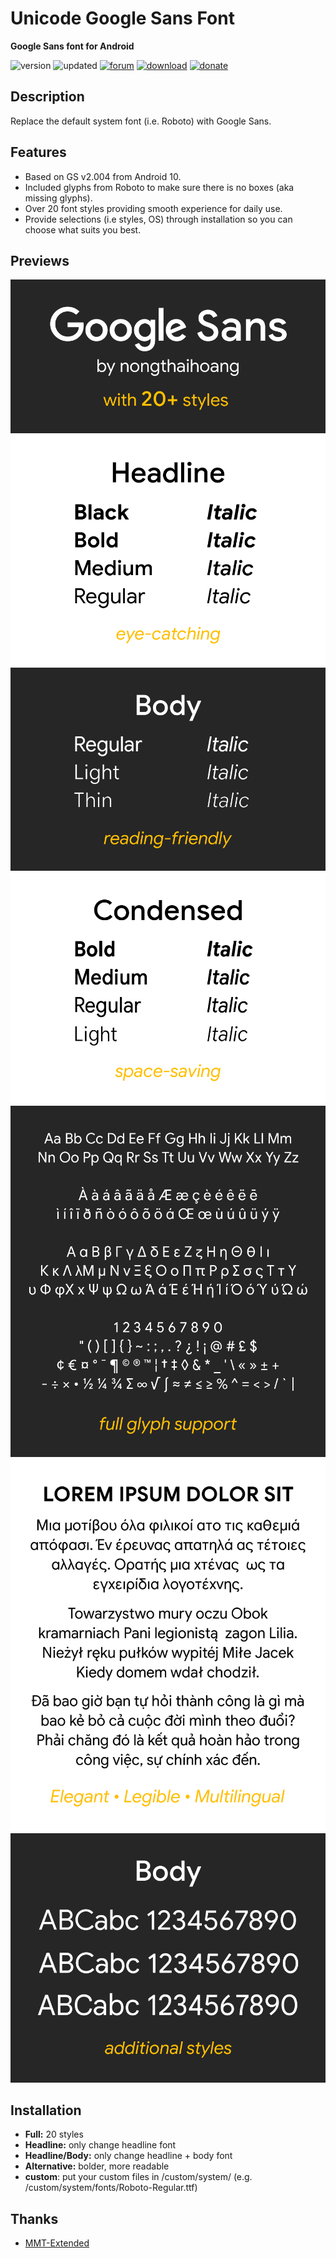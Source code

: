 # Unicode Google Sans Font
**Google Sans font for Android**

![version](https://img.shields.io/badge/Version-6.2.0-brightgreen.svg) 
![updated](https://img.shields.io/badge/Updated-Feb_4,_2020-green.svg) 
[![forum](https://img.shields.io/badge/Forum-XDA-orange.svg)](https://forum.xda-developers.com/apps/magisk/font-headline-fonts-nongthaihoang-t3886349) 
[![download](https://img.shields.io/badge/Download-↓-yellow.svg)](https://github.com/nongthaihoang/unicode_google_sans_font/releases)
[![donate](https://img.shields.io/badge/Donate-Paypal-blue.svg)](https://paypal.me/nongthaihoang)
 
## Description
Replace the default system font (i.e. Roboto) with Google Sans.

## Features
- Based on GS v2.004 from Android 10.
- Included glyphs from Roboto to make sure there is no boxes (aka missing glyphs).
- Over 20 font styles providing smooth experience for daily use.
- Provide selections (i.e styles, OS) through installation so you can choose what suits you best.

## Previews
![img](https://raw.githubusercontent.com/nongthaihoang/gs_images/master/gs1.png)
![img](https://raw.githubusercontent.com/nongthaihoang/gs_images/master/gs2.png)
![img](https://raw.githubusercontent.com/nongthaihoang/gs_images/master/gs3.png)
![img](https://raw.githubusercontent.com/nongthaihoang/gs_images/master/gs4.png)
![img](https://raw.githubusercontent.com/nongthaihoang/gs_images/master/gs5.png)
![img](https://raw.githubusercontent.com/nongthaihoang/gs_images/master/gs6.png)
![img](https://raw.githubusercontent.com/nongthaihoang/gs_images/master/gs7.png)

## Installation
- **Full:** 20 styles
- **Headline:** only change headline font
- **Headline/Body:** only change headline + body font
- **Alternative:** bolder, more readable
- **custom**: put your custom files in /custom/system/ (e.g. /custom/system/fonts/Roboto-Regular.ttf)

## Thanks
- [MMT-Extended](https://github.com/Zackptg5/MMT-Extended)
